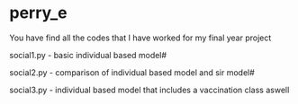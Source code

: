 # perry_e
You have find all the codes that I have worked for my final year project


social1.py - basic individual based model#

social2.py - comparison of individual based model and sir model#

social3.py - individual based model that includes a vaccination class aswell
